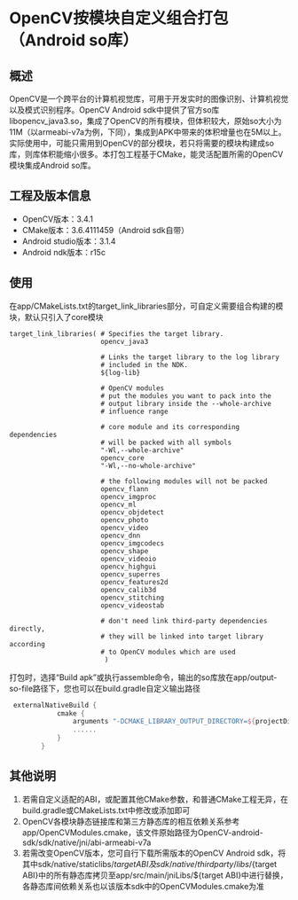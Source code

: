 # OpenCV按模块自定义组合打包（Android so库）

## 概述

OpenCV是一个跨平台的计算机视觉库，可用于开发实时的图像识别、计算机视觉以及模式识别程序。OpenCV Android sdk中提供了官方so库libopencv_java3.so，集成了OpenCV的所有模块，但体积较大，原始so大小为11M（以armeabi-v7a为例，下同），集成到APK中带来的体积增量也在5M以上。实际使用中，可能只需用到OpenCV的部分模块，若只将需要的模块构建成so库，则库体积能缩小很多。本打包工程基于CMake，能灵活配置所需的OpenCV模块集成Android so库。

## 工程及版本信息

- OpenCV版本：3.4.1
- CMake版本：3.6.4111459（Android sdk自带）
- Android studio版本：3.1.4
- Android ndk版本：r15c

## 使用

在app/CMakeLists.txt的target_link_libraries部分，可自定义需要组合构建的模块，默认只引入了core模块

```
target_link_libraries( # Specifies the target library.
                       opencv_java3

                       # Links the target library to the log library
                       # included in the NDK.
                       ${log-lib}

                       # OpenCV modules
                       # put the modules you want to pack into the
                       # output library inside the --whole-archive
                       # influence range

                       # core module and its corresponding dependencies
                       # will be packed with all symbols
                       "-Wl,--whole-archive"
                       opencv_core
                       "-Wl,--no-whole-archive"

                       # the following modules will not be packed
                       opencv_flann
                       opencv_imgproc
                       opencv_ml
                       opencv_objdetect
                       opencv_photo
                       opencv_video
                       opencv_dnn
                       opencv_imgcodecs
                       opencv_shape
                       opencv_videoio
                       opencv_highgui
                       opencv_superres
                       opencv_features2d
                       opencv_calib3d
                       opencv_stitching
                       opencv_videostab

                       # don't need link third-party dependencies directly,
                       # they will be linked into target library according
                       # to OpenCV modules which are used
                        )
```

打包时，选择“Build apk”或执行assemble命令，输出的so库放在app/output-so-file路径下，您也可以在build.gradle自定义输出路径

```groovy
 externalNativeBuild {
            cmake {
                arguments "-DCMAKE_LIBRARY_OUTPUT_DIRECTORY=${projectDir}/output-so-file"
                ......
            }
        }
```

## 其他说明

1. 若需自定义适配的ABI，或配置其他CMake参数，和普通CMake工程无异，在build.gradle或CMakeLists.txt中修改或添加即可
2. OpenCV各模块静态链接库和第三方静态库的相互依赖关系参考app/OpenCVModules.cmake，该文件原始路径为OpenCV-android-sdk/sdk/native/jni/abi-armeabi-v7a
3. 若需改变OpenCV版本，您可自行下载所需版本的OpenCV Android sdk，将其中sdk/native/staticlibs/${target ABI}及sdk/native/thirdparty/libs/${target ABI}中的所有静态库拷贝至app/src/main/jniLibs/${target ABI}中进行替换，各静态库间依赖关系也以该版本sdk中的OpenCVModules.cmake为准













